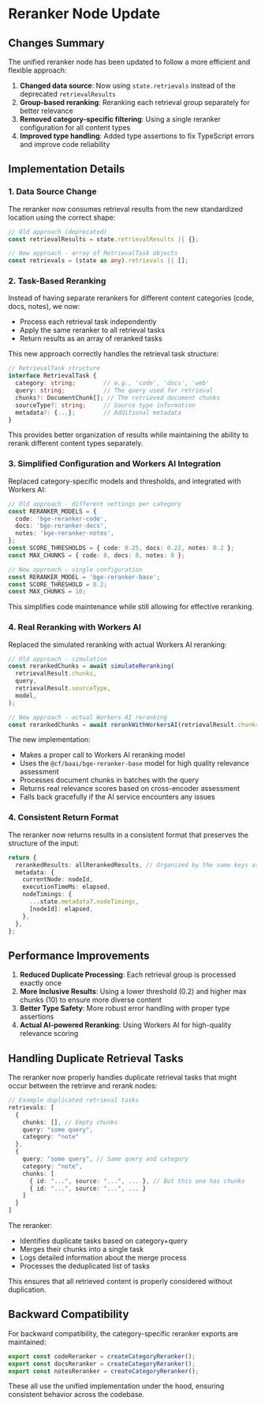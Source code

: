 # Reranker Node Update

## Changes Summary

The unified reranker node has been updated to follow a more efficient and flexible approach:

1. **Changed data source**: Now using `state.retrievals` instead of the deprecated `retrievalResults`
2. **Group-based reranking**: Reranking each retrieval group separately for better relevance
3. **Removed category-specific filtering**: Using a single reranker configuration for all content types
4. **Improved type handling**: Added type assertions to fix TypeScript errors and improve code reliability

## Implementation Details

### 1. Data Source Change

The reranker now consumes retrieval results from the new standardized location using the correct shape:

```typescript
// Old approach (deprecated)
const retrievalResults = state.retrievalResults || {};

// New approach - array of RetrievalTask objects
const retrievals = (state as any).retrievals || [];
```

### 2. Task-Based Reranking

Instead of having separate rerankers for different content categories (code, docs, notes), we now:

- Process each retrieval task independently
- Apply the same reranker to all retrieval tasks
- Return results as an array of reranked tasks

This new approach correctly handles the retrieval task structure:

```typescript
// RetrievalTask structure
interface RetrievalTask {
  category: string;        // e.g., 'code', 'docs', 'web'
  query: string;           // The query used for retrieval
  chunks?: DocumentChunk[]; // The retrieved document chunks
  sourceType?: string;     // Source type information
  metadata?: {...};        // Additional metadata
}
```

This provides better organization of results while maintaining the ability to rerank different content types separately.

### 3. Simplified Configuration and Workers AI Integration

Replaced category-specific models and thresholds, and integrated with Workers AI:

```typescript
// Old approach - different settings per category
const RERANKER_MODELS = {
  code: 'bge-reranker-code',
  docs: 'bge-reranker-docs',
  notes: 'bge-reranker-notes',
};
const SCORE_THRESHOLDS = { code: 0.25, docs: 0.22, notes: 0.2 };
const MAX_CHUNKS = { code: 8, docs: 8, notes: 8 };

// New approach - single configuration
const RERANKER_MODEL = 'bge-reranker-base';
const SCORE_THRESHOLD = 0.2;
const MAX_CHUNKS = 10;
```

This simplifies code maintenance while still allowing for effective reranking.

### 4. Real Reranking with Workers AI

Replaced the simulated reranking with actual Workers AI reranking:

```typescript
// Old approach - simulation
const rerankedChunks = await simulateReranking(
  retrievalResult.chunks,
  query,
  retrievalResult.sourceType,
  model,
);

// New approach - actual Workers AI reranking
const rerankedChunks = await rerankWithWorkersAI(retrievalResult.chunks, query, model, env);
```

The new implementation:

- Makes a proper call to Workers AI reranking model
- Uses the `@cf/baai/bge-reranker-base` model for high quality relevance assessment
- Processes document chunks in batches with the query
- Returns real relevance scores based on cross-encoder assessment
- Falls back gracefully if the AI service encounters any issues

### 4. Consistent Return Format

The reranker now returns results in a consistent format that preserves the structure of the input:

```typescript
return {
  rerankedResults: allRerankedResults, // Organized by the same keys as input
  metadata: {
    currentNode: nodeId,
    executionTimeMs: elapsed,
    nodeTimings: {
      ...state.metadata?.nodeTimings,
      [nodeId]: elapsed,
    },
  },
};
```

## Performance Improvements

1. **Reduced Duplicate Processing**: Each retrieval group is processed exactly once
2. **More Inclusive Results**: Using a lower threshold (0.2) and higher max chunks (10) to ensure more diverse content
3. **Better Type Safety**: More robust error handling with proper type assertions
4. **Actual AI-powered Reranking**: Using Workers AI for high-quality relevance scoring

## Handling Duplicate Retrieval Tasks

The reranker now properly handles duplicate retrieval tasks that might occur between the retrieve and rerank nodes:

```typescript
// Example duplicated retrieval tasks
retrievals: [
  {
    chunks: [], // Empty chunks
    query: "some query",
    category: "note"
  },
  {
    query: "some query", // Same query and category
    category: "note",
    chunks: [
      { id: "...", source: "...", ... }, // But this one has chunks
      { id: "...", source: "...", ... }
    ]
  }
]
```

The reranker:

- Identifies duplicate tasks based on category+query
- Merges their chunks into a single task
- Logs detailed information about the merge process
- Processes the deduplicated list of tasks

This ensures that all retrieved content is properly considered without duplication.

## Backward Compatibility

For backward compatibility, the category-specific reranker exports are maintained:

```typescript
export const codeReranker = createCategoryReranker();
export const docsReranker = createCategoryReranker();
export const notesReranker = createCategoryReranker();
```

These all use the unified implementation under the hood, ensuring consistent behavior across the codebase.
